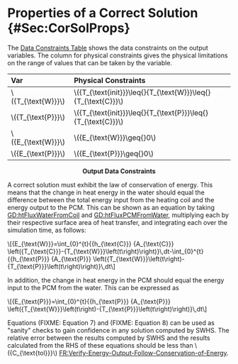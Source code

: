 # Properties of a Correct Solution {#Sec:CorSolProps}

The [Data Constraints Table](./SecCorSolProps.md#Table:OutDataConstraints) shows the data constraints on the output variables. The column for physical constraints gives the physical limitations on the range of values that can be taken by the variable.

<div id="Table:OutDataConstraints"></div>

|Var                  |Physical Constraints                                              |
|:--------------------|:-----------------------------------------------------------------|
|\\({T\_{\text{W}}}\\)|\\({T\_{\text{init}}}\leq{}{T\_{\text{W}}}\leq{}{T\_{\text{C}}}\\)|
|\\({T\_{\text{P}}}\\)|\\({T\_{\text{init}}}\leq{}{T\_{\text{P}}}\leq{}{T\_{\text{C}}}\\)|
|\\({E\_{\text{W}}}\\)|\\({E\_{\text{W}}}\geq{}0\\)                                      |
|\\({E\_{\text{P}}}\\)|\\({E\_{\text{P}}}\geq{}0\\)                                      |

**<p align="center">Output Data Constraints</p>**

A correct solution must exhibit the law of conservation of energy. This means that the change in heat energy in the water should equal the difference between the total energy input from the heating coil and the energy output to the PCM. This can be shown as an equation by taking [GD:htFluxWaterFromCoil](./SecGDs.md#GD:htFluxWaterFromCoil) and [GD:htFluxPCMFromWater](./SecGDs.md#GD:htFluxPCMFromWater), multiplying each by their respective surface area of heat transfer, and integrating each over the simulation time, as follows:

\\[{E\_{\text{W}}}=\int\_{0}^{t}{{h\_{\text{C}}} {A\_{\text{C}}} \left({T\_{\text{C}}}-{T\_{\text{W}}}\left(t\right)\right)}\\,dt-\int\_{0}^{t}{{h\_{\text{P}}} {A\_{\text{P}}} \left({T\_{\text{W}}}\left(t\right)-{T\_{\text{P}}}\left(t\right)\right)}\\,dt\\]

In addition, the change in heat energy in the PCM should equal the energy input to the PCM from the water. This can be expressed as

\\[{E\_{\text{P}}}=\int\_{0}^{t}{{h\_{\text{P}}} {A\_{\text{P}}} \left({T\_{\text{W}}}\left(t\right)-{T\_{\text{P}}}\left(t\right)\right)}\\,dt\\]

Equations (FIXME: Equation 7) and (FIXME: Equation 8) can be used as "sanity" checks to gain confidence in any solution computed by SWHS. The relative error between the results computed by SWHS and the results calculated from the RHS of these equations should be less than \\({C\_{\text{tol}}}\\) [FR:Verify-Energy-Output-Follow-Conservation-of-Energy](./SecFRs.md#verifyEnergyOutput).


